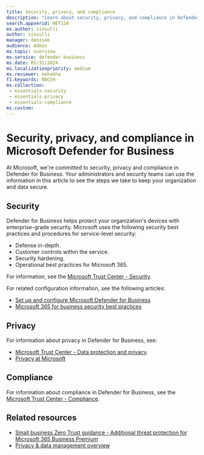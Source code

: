 ```yaml
---
title: Security, privacy, and compliance
description: "Learn about security, privacy, and compliance in Defender for Business."
search.appverid: MET150
ms.author: siosulli
author: siosulli
manager: deniseb
audience: Admin
ms.topic: overview
ms.service: defender-business
ms.date: 05/31/2024
ms.localizationpriority: medium
ms.reviewer: nehabha
f1.keywords: NOCSH
ms.collection: 
 - essentials-security
 - essentials-privacy
 - essentials-compliance
ms.custom:
---
```


# Security, privacy, and compliance in Microsoft Defender for Business

At Microsoft, we're committed to security, privacy and compliance in Defender for Business. Your administrators and security teams can use the information in this article to see the steps we take to keep your organization and data secure.

## Security

Defender for Business helps protect your organization's devices with enterprise-grade security. Microsoft uses the following security best practices and procedures for service-level security:

- Defense in-depth.
- Customer controls within the service.
- Security hardening.
- Operational best practices for Microsoft 365.

For information, see the [Microsoft Trust Center - Security](https://www.microsoft.com/security).

For related configuration information, see the following articles:

- [Set up and configure Microsoft Defender for Business](mdb-setup-configuration.md)
- [Microsoft 365 for business security best practices](/microsoft-365/business-premium/secure-your-business-data)

## Privacy

For information about privacy in Defender for Business, see:

- [Microsoft Trust Center - Data protection and privacy](https://www.microsoft.com/trust-center/privacy).
- [Privacy at Microsoft](https://privacy.microsoft.com/)

## Compliance

For information about compliance in Defender for Business, see the [Microsoft Trust Center - Compliance](https://www.microsoft.com/trust-center/compliance/compliance-overview).


## Related resources

- [Small business Zero Trust guidance - Additional threat protection for Microsoft 365 Business Premium](/security/zero-trust/guidance-smb-partner#additional-threat-protection)
- [Privacy & data management overview](/compliance/assurance/assurance-privacy)